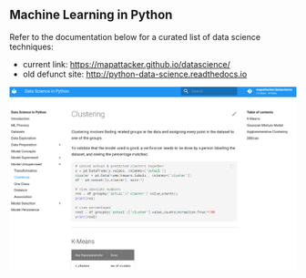 ## Machine Learning in Python

Refer to the documentation below for a curated list of data science techniques:

 * current link: https://mapattacker.github.io/datascience/
 * old defunct site: http://python-data-science.readthedocs.io

![](https://github.com/mapattacker/datascience/blob/master/images/intro.png?raw=true)